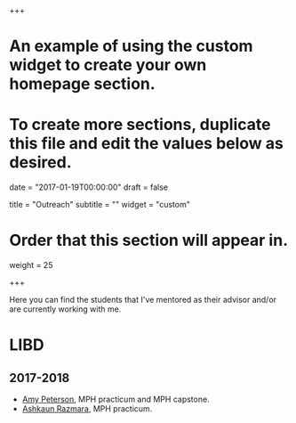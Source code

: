 +++
# An example of using the custom widget to create your own homepage section.
# To create more sections, duplicate this file and edit the values below as desired.

date = "2017-01-19T00:00:00"
draft = false

title = "Outreach"
subtitle = ""
widget = "custom"

# Order that this section will appear in.
weight = 25

+++

Here you can find the students that I've mentored as their advisor and/or are currently working with me.

# LIBD

## 2017-2018

* [Amy Peterson](http://amy-peterson.github.io), MPH practicum and MPH capstone.
* [Ashkaun Razmara](https://www.linkedin.com/in/ashkaun-razmara-bba6768a/), MPH practicum.
